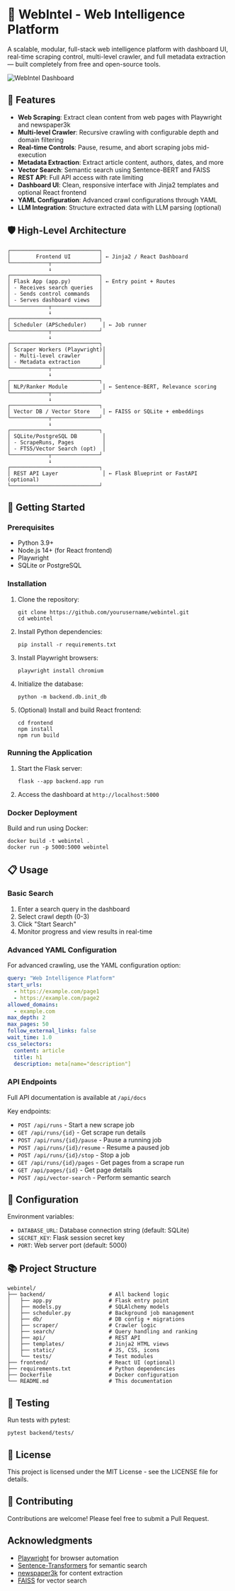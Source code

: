 # 🧠 WebIntel - Web Intelligence Platform

A scalable, modular, full-stack web intelligence platform with dashboard UI, real-time scraping control, multi-level crawler, and full metadata extraction — built completely from free and open-source tools.

![WebIntel Dashboard](backend/static/screenshot.png)

## 🌟 Features

- **Web Scraping**: Extract clean content from web pages with Playwright and newspaper3k
- **Multi-level Crawler**: Recursive crawling with configurable depth and domain filtering
- **Real-time Controls**: Pause, resume, and abort scraping jobs mid-execution
- **Metadata Extraction**: Extract article content, authors, dates, and more
- **Vector Search**: Semantic search using Sentence-BERT and FAISS
- **REST API**: Full API access with rate limiting
- **Dashboard UI**: Clean, responsive interface with Jinja2 templates and optional React frontend
- **YAML Configuration**: Advanced crawl configurations through YAML
- **LLM Integration**: Structure extracted data with LLM parsing (optional)

## 🛡️ High-Level Architecture

```plaintext
┌────────────────────────────┐
│        Frontend UI         │ ← Jinja2 / React Dashboard
└────────────┬───────────────┘
             ↓
┌────────────────────────────┐
│ Flask App (app.py)         │ ← Entry point + Routes
│ - Receives search queries  │
│ - Sends control commands   │
│ - Serves dashboard views   │
└────────────┬───────────────┘
             ↓
┌────────────────────────────┐
│ Scheduler (APScheduler)     │ ← Job runner
└────────────┬───────────────┘
             ↓
┌────────────────────────────┐
│ Scraper Workers (Playwright)│
│ - Multi-level crawler       │
│ - Metadata extraction       │
└────────────┬───────────────┘
             ↓
┌────────────────────────────┐
│ NLP/Ranker Module           │ ← Sentence-BERT, Relevance scoring
└────────────┬───────────────┘
             ↓
┌────────────────────────────┐
│ Vector DB / Vector Store    │ ← FAISS or SQLite + embeddings
└────────────┬───────────────┘
             ↓
┌────────────────────────────┐
│ SQLite/PostgreSQL DB        │
│ - ScrapeRuns, Pages         │
│ - FTS5/Vector Search (opt)  │
└────────────┬───────────────┘
             ↓
┌────────────────────────────┐
│ REST API Layer              │ ← Flask Blueprint or FastAPI (optional)
└────────────────────────────┘
```

## 🚀 Getting Started

### Prerequisites

- Python 3.9+
- Node.js 14+ (for React frontend)
- Playwright
- SQLite or PostgreSQL

### Installation

1. Clone the repository:
   ```
   git clone https://github.com/yourusername/webintel.git
   cd webintel
   ```

2. Install Python dependencies:
   ```
   pip install -r requirements.txt
   ```

3. Install Playwright browsers:
   ```
   playwright install chromium
   ```

4. Initialize the database:
   ```
   python -m backend.db.init_db
   ```

5. (Optional) Install and build React frontend:
   ```
   cd frontend
   npm install
   npm run build
   ```

### Running the Application

1. Start the Flask server:
   ```
   flask --app backend.app run
   ```

2. Access the dashboard at `http://localhost:5000`

### Docker Deployment

Build and run using Docker:

```
docker build -t webintel .
docker run -p 5000:5000 webintel
```

## 📋 Usage

### Basic Search

1. Enter a search query in the dashboard
2. Select crawl depth (0-3)
3. Click "Start Search"
4. Monitor progress and view results in real-time

### Advanced YAML Configuration

For advanced crawling, use the YAML configuration option:

```yaml
query: "Web Intelligence Platform"
start_urls:
  - https://example.com/page1
  - https://example.com/page2
allowed_domains:
  - example.com
max_depth: 2
max_pages: 50
follow_external_links: false
wait_time: 1.0
css_selectors:
  content: article
  title: h1
  description: meta[name="description"]
```

### API Endpoints

Full API documentation is available at `/api/docs`

Key endpoints:
- `POST /api/runs` - Start a new scrape job
- `GET /api/runs/{id}` - Get scrape run details
- `POST /api/runs/{id}/pause` - Pause a running job
- `POST /api/runs/{id}/resume` - Resume a paused job
- `POST /api/runs/{id}/stop` - Stop a job
- `GET /api/runs/{id}/pages` - Get pages from a scrape run
- `GET /api/pages/{id}` - Get page details
- `POST /api/vector-search` - Perform semantic search

## 🔧 Configuration

Environment variables:
- `DATABASE_URL`: Database connection string (default: SQLite)
- `SECRET_KEY`: Flask session secret key
- `PORT`: Web server port (default: 5000)

## 📚 Project Structure

```
webintel/
├── backend/                    # All backend logic 
│   ├── app.py                  # Flask entry point
│   ├── models.py               # SQLAlchemy models
│   ├── scheduler.py            # Background job management
│   ├── db/                     # DB config + migrations
│   ├── scraper/                # Crawler logic
│   ├── search/                 # Query handling and ranking
│   ├── api/                    # REST API
│   ├── templates/              # Jinja2 HTML views
│   ├── static/                 # JS, CSS, icons
│   └── tests/                  # Test modules
├── frontend/                   # React UI (optional)
├── requirements.txt            # Python dependencies
├── Dockerfile                  # Docker configuration
└── README.md                   # This documentation
```

## 🧪 Testing

Run tests with pytest:

```
pytest backend/tests/
```

## 📄 License

This project is licensed under the MIT License - see the LICENSE file for details.

## 🤝 Contributing

Contributions are welcome! Please feel free to submit a Pull Request.

## Acknowledgments

- [Playwright](https://playwright.dev/) for browser automation
- [Sentence-Transformers](https://www.sbert.net/) for semantic search
- [newspaper3k](https://newspaper.readthedocs.io/) for content extraction
- [FAISS](https://github.com/facebookresearch/faiss) for vector search